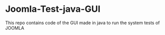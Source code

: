Joomla-Test-java-GUI
====================

This repo contains code of the GUI made in java to run the system tests of JOOMLA
